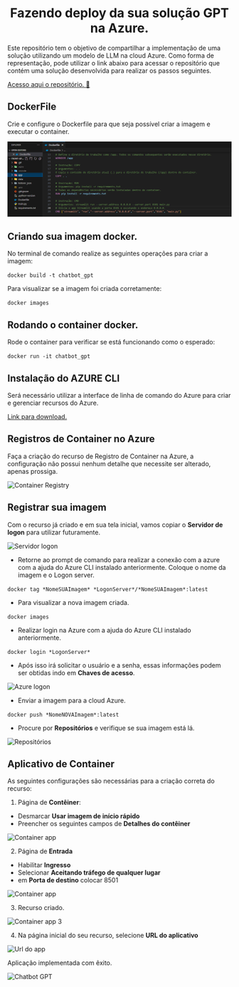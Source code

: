 <h1 align="center"> Fazendo deploy da sua solução GPT na Azure. </h1>
Este repositório tem o objetivo de compartilhar a implementação de uma solução utilizando um modelo de LLM na cloud Azure.
Como forma de representação, pode utilizar o link abaixo para acessar o repositório que contém uma solução desenvolvida para realizar os passos seguintes.

[Acesso aqui o repositório. 📁](https://github.com/MoisesArruda/GPT_Streamlit_FAISS)

## DockerFile

Crie e configure o Dockerfile para que seja possível criar a imagem e executar o container.

![DockerFile](https://github.com/MoisesArruda/Deploy_GPT_Azure/blob/main/imgs/DockerFile.png)

## Criando sua imagem docker.

No terminal de comando realize as seguintes operações para criar a imagem:

```docker build -t chatbot_gpt```

Para visualizar se a imagem foi criada corretamente:

```docker images```

## Rodando o container docker.

Rode o container para verificar se está funcionando como o esperado:

```docker run -it chatbot_gpt```

## Instalação do AZURE CLI

Será necessário utilizar a interface de linha de comando do Azure para criar e gerenciar recursos do Azure.

[Link para download.](https://learn.microsoft.com/pt-br/cli/azure/)

## Registros de Container no Azure

Faça a criação do recurso de Registro de Container na Azure, a configuração não possui nenhum detalhe que necessite ser alterado, apenas prossiga.

![Container Registry](https://github.com/MoisesArruda/Deploy_GPT_Azure/blob/main/imgs/Container_registry.png)

## Registrar sua imagem

Com o recurso já criado e em sua tela inicial, vamos copiar o **Servidor de logon** para utilizar futuramente.

![Servidor logon](https://github.com/MoisesArruda/Deploy_GPT_Azure/blob/main/imgs/servidor_Logon.png)

- Retorne ao prompt de comando para realizar a conexão com a azure com a ajuda do Azure CLI instalado anteriormente. Coloque o nome da imagem e o Logon server.

```docker tag *NomeSUAImagem* *LogonServer*/*NomeSUAImagem*:latest```

- Para visualizar a nova imagem criada.

```docker images``` 

- Realizar login na Azure com a ajuda do Azure CLI instalado anteriormente.

```docker login *LogonServer*```

- Após isso irá solicitar o usuário e a senha, essas informações podem ser obtidas indo em **Chaves de acesso**.

![Azure logon](https://github.com/MoisesArruda/Deploy_GPT_Azure/blob/main/imgs/docker%20login.png)

- Enviar a imagem para a cloud Azure.

```docker push *NomeNOVAImagem*:latest```

- Procure por **Repositórios** e verifique se sua imagem está lá.

![Repositórios](https://github.com/MoisesArruda/Deploy_GPT_Azure/blob/main/imgs/Reposit%C3%B3rios.png)


## Aplicativo de Container

As seguintes configurações são necessárias para a criação correta do recurso:

1. Página de **Contêiner**:

- Desmarcar **Usar imagem de início rápido**
- Preencher os seguintes campos de **Detalhes do contêiner**
  
![Container app ](https://github.com/MoisesArruda/Deploy_GPT_Azure/blob/main/imgs/Container_app.pngg)

2. Página de **Entrada**

- Habilitar **Ingresso**
- Selecionar **Aceitando tráfego de qualquer lugar**
- em **Porta de destino** colocar 8501

![Container app ](https://github.com/MoisesArruda/Deploy_GPT_Azure/blob/main/imgs/Container_app2.png)

3.   Recurso criado.

![Container app 3](https://github.com/MoisesArruda/Deploy_GPT_Azure/blob/main/imgs/Container_app3.png)

4. Na página inicial do seu recurso, selecione **URL do aplicativo**

![Url do app](https://github.com/MoisesArruda/Deploy_GPT_Azure/blob/main/imgs/url_app.png)


Aplicação implementada com êxito.

![Chatbot GPT](https://github.com/MoisesArruda/Deploy_GPT_Azure/blob/main/imgs/Gpt_streamlit.png)

